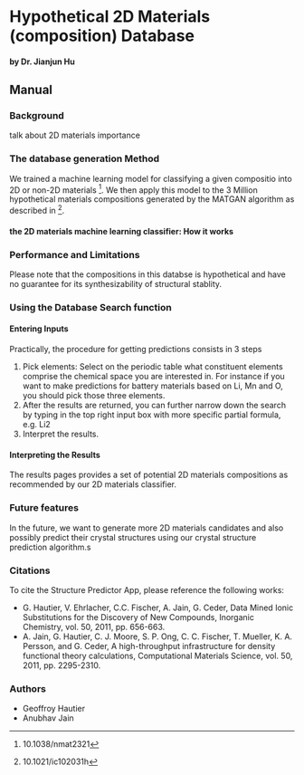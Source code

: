 
# Hypothetical 2D Materials (composition) Database
#### by Dr. Jianjun Hu

## Manual

### Background 
talk about 2D materials importance


### The database generation Method

We trained a machine learning model for classifying a given compositio into 2D or non-2D materials [^1]. We then apply this model to the 3 Million hypothetical materials compositions generated by the MATGAN algorithm as described in [^2]. 

#### the 2D materials machine learning classifier: How it works


### Performance and Limitations

Please note that the compositions in this databse is hypothetical and have no guarantee for its synthesizability of structural stablity. 

### Using the Database Search function

#### Entering Inputs

Practically, the procedure for getting predictions consists in 3 steps

1. Pick elements: Select on the periodic table what constituent elements comprise the chemical space you are interested in.
   For instance if you want to make predictions for battery materials based on Li, Mn and O, you should pick those three elements.
2. After the results are returned, you can further narrow down the search by typing in the top right input box with more specific partial formula, e.g. Li2
3. Interpret the results.
   

#### Interpreting the Results

The results pages provides a set of potential 2D materials compositions as recommended by our 2D materials classifier. 



### Future features

In the future, we want to generate more 2D materials candidates and also possibly predict their crystal structures using our crystal structure prediction algorithm.s

### Citations

To cite the Structure Predictor App, please reference the following works:

- G. Hautier, V. Ehrlacher, C.C. Fischer, A. Jain, G. Ceder, Data Mined Ionic Substitutions for the Discovery of New Compounds, Inorganic Chemistry, vol. 50, 2011, pp. 656-663.
- A. Jain, G. Hautier, C. J. Moore, S. P. Ong, C. C. Fischer, T. Mueller, K. A. Persson, and G. Ceder, A high-throughput infrastructure for density functional theory calculations, Computational Materials Science, vol. 50, 2011, pp. 2295-2310.

[^1]: 10.1038/nmat2321
[^2]: 10.1021/ic102031h
[^3]: 10.1021/cm100795d
[^4]: 10.1038/nmat1691

### Authors

- Geoffroy Hautier
- Anubhav Jain

